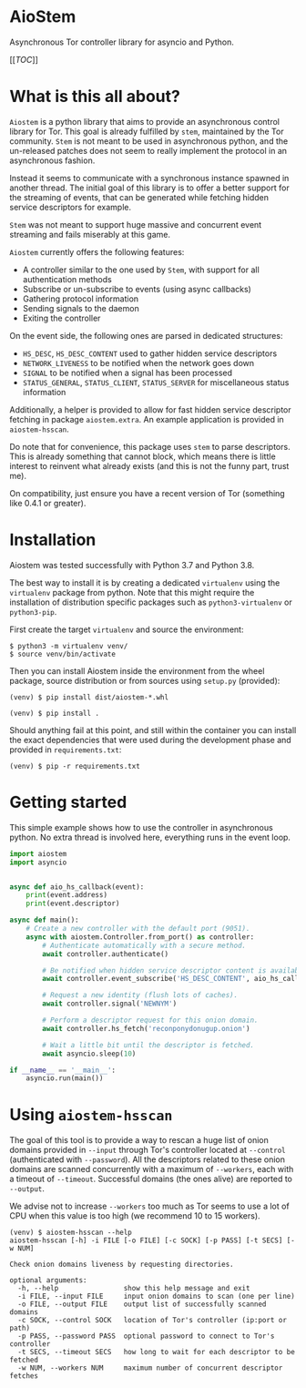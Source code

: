 AioStem
=======

Asynchronous Tor controller library for asyncio and Python.

[[_TOC_]]


# What is this all about?

`Aiostem` is a python library that aims to provide an asynchronous control library
for Tor. This goal is already fulfilled by `stem`, maintained by the Tor community.
`Stem` is not meant to be used in asynchronous python, and the un-released patches
does not seem to really implement the protocol in an asynchronous fashion.

Instead it seems to communicate with a synchronous instance spawned in another thread.
The initial goal of this library is to offer a better support for the streaming of events,
that can be generated while fetching hidden service descriptors for example.

`Stem` was not meant to support huge massive and concurrent event streaming and fails
miserably at this game.

`Aiostem` currently offers the following features:
* A controller similar to the one used by `Stem`, with support for all authentication methods
* Subscribe or un-subscribe to events (using async callbacks)
* Gathering protocol information
* Sending signals to the daemon
* Exiting the controller

On the event side, the following ones are parsed in dedicated structures:
* `HS_DESC`, `HS_DESC_CONTENT` used to gather hidden service descriptors
* `NETWORK_LIVENESS` to be notified when the network goes down
* `SIGNAL` to be notified when a signal has been processed
* `STATUS_GENERAL`, `STATUS_CLIENT`, `STATUS_SERVER` for miscellaneous status information

Additionally, a helper is provided to allow for fast hidden service descriptor fetching in
package `aiostem.extra`. An example application is provided in `aiostem-hsscan`.

Do note that for convenience, this package uses `stem` to parse descriptors.
This is already something that cannot block, which means there is little interest to reinvent
what already exists (and this is not the funny part, trust me).

On compatibility, just ensure you have a recent version of Tor (something like 0.4.1 or greater).


# Installation

Aiostem was tested successfully with Python 3.7 and Python 3.8.

The best way to install it is by creating a dedicated `virtualenv` using the `virtualenv`
package from python. Note that this might require the installation of distribution specific
packages such as `python3-virtualenv` or `python3-pip`.

First create the target `virtualenv` and source the environment:
```console
$ python3 -m virtualenv venv/
$ source venv/bin/activate
```

Then you can install Aiostem inside the environment from the wheel package, source distribution
or from sources using `setup.py` (provided):

```console
(venv) $ pip install dist/aiostem-*.whl
```

```console
(venv) $ pip install .
```

Should anything fail at this point, and still within the container you can install the exact
dependencies that were used during the development phase and provided in `requirements.txt`:

```console
(venv) $ pip -r requirements.txt
```

# Getting started

This simple example shows how to use the controller in asynchronous python.
No extra thread is involved here, everything runs in the event loop.

```python
import aiostem
import asyncio


async def aio_hs_callback(event):
    print(event.address)
    print(event.descriptor)

async def main():
    # Create a new controller with the default port (9051).
    async with aiostem.Controller.from_port() as controller:
        # Authenticate automatically with a secure method.
        await controller.authenticate()

        # Be notified when hidden service descriptor content is available.
        await controller.event_subscribe('HS_DESC_CONTENT', aio_hs_callback)

        # Request a new identity (flush lots of caches).
        await controller.signal('NEWNYM')

        # Perform a descriptor request for this onion domain.
        await controller.hs_fetch('reconponydonugup.onion')

        # Wait a little bit until the descriptor is fetched.
        await asyncio.sleep(10)

if __name__ == '__main__':
    asyncio.run(main())
```


# Using `aiostem-hsscan`

The goal of this tool is to provide a way to rescan a huge list of onion domains provided
in `--input` through Tor's controller located at `--control` (authenticated with `--password`).
All the descriptors related to these onion domains are scanned concurrently with a maximum
of `--workers`, each with a timeout of `--timeout`. Successful domains (the ones alive) are
reported to `--output`.

We advise not to increase `--workers` too much as Tor seems to use a lot of CPU when this
value is too high (we recommend 10 to 15 workers).

```console
(venv) $ aiostem-hsscan --help
aiostem-hsscan [-h] -i FILE [-o FILE] [-c SOCK] [-p PASS] [-t SECS] [-w NUM]

Check onion domains liveness by requesting directories.

optional arguments:
  -h, --help                show this help message and exit
  -i FILE, --input FILE     input onion domains to scan (one per line)
  -o FILE, --output FILE    output list of successfully scanned domains
  -c SOCK, --control SOCK   location of Tor's controller (ip:port or path)
  -p PASS, --password PASS  optional password to connect to Tor's controller
  -t SECS, --timeout SECS   how long to wait for each descriptor to be fetched
  -w NUM, --workers NUM     maximum number of concurrent descriptor fetches
```
